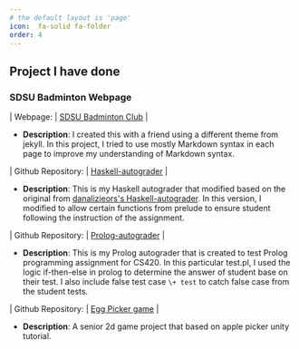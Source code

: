 ```yaml
---
# the default layout is 'page'
icon:  fa-solid fa-folder
order: 4
---
```

## Project I have done

### SDSU Badminton Webpage 

| Webpage:              | [SDSU Badminton Club](https://datpersonal.github.io/sdsubadminton) |

- **Description**: I created this with a friend using a different theme from jekyll. In this project, I tried to use mostly Markdown syntax in each page to improve my understanding of Markdown syntax.
    
| Github Repository:    | [Haskell-autograder](https://github.com/datpersonal/haskell-autograder-v2) |

- **Description**: This is my Haskell autograder that modified based on the original from [danalizieors's Haskell-autograder](https://github.com/danalizieors/haskell-autograder). In this version, I modified to allow certain functions from prelude to ensure student following the instruction of the assignment. 

| Github Repository: 	| [Prolog-autograder](/assets/files/test.pl)	|

- **Description**: This is my Prolog autograder that is created to test Prolog programming assignment for CS420. In this particular test.pl, I used the logic if-then-else in prolog to determine the answer of student base on their test. I also include false test case ``\+ test`` to catch false case from the student tests.

|	Github Repository:	|	[Egg Picker game](https://datpersonal.github.io/egg_picker)	|

- **Description**: A senior 2d game project that based on apple picker unity tutorial.
